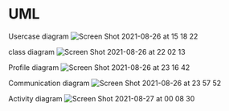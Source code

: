 # UML
Usercase diagram
![Screen Shot 2021-08-26 at 15 18 22](https://user-images.githubusercontent.com/89398402/130934219-965607dc-9f2a-4616-a50c-450c0fc75047.png)

class diagram
![Screen Shot 2021-08-26 at 22 02 13](https://user-images.githubusercontent.com/89398402/130988384-a660030a-9af0-4922-8b3b-84ca6c3f69d8.png)

Profile diagram
![Screen Shot 2021-08-26 at 23 16 42](https://user-images.githubusercontent.com/89398402/130998794-15ddf295-89e2-4f5e-b57a-341ddc190516.png)

Communication diagram
![Screen Shot 2021-08-26 at 23 57 52](https://user-images.githubusercontent.com/89398402/131004544-e90c4931-6ed8-40c4-a394-2f709a36fbcf.png)

Activity diagram
![Screen Shot 2021-08-27 at 00 08 30](https://user-images.githubusercontent.com/89398402/131006159-027a7ce1-c70e-4ca4-aa18-b1c62114ea9b.png)




